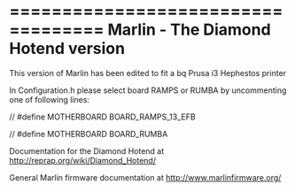===================================
Marlin - The Diamond Hotend version
===================================

This version of Marlin has been edited to fit a bq Prusa i3 Hephestos printer

In Configuration.h please select board RAMPS or RUMBA by uncommenting one of following lines:

//  #define MOTHERBOARD BOARD_RAMPS_13_EFB

//  #define MOTHERBOARD BOARD_RUMBA




Documentation for the Diamond Hotend at http://reprap.org/wiki/Diamond_Hotend/

General Marlin firmware documentation at http://www.marlinfirmware.org/


